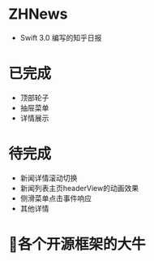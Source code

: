 # ZHNews
* Swift 3.0 编写的知乎日报

# 已完成
* 顶部轮子
* 抽屉菜单
* 详情展示

# 待完成
* 新闻详情滚动切换
* 新闻列表主页headerView的动画效果
* 侧滑菜单点击事件响应
* 其他详情
# 🙏各个开源框架的大牛
